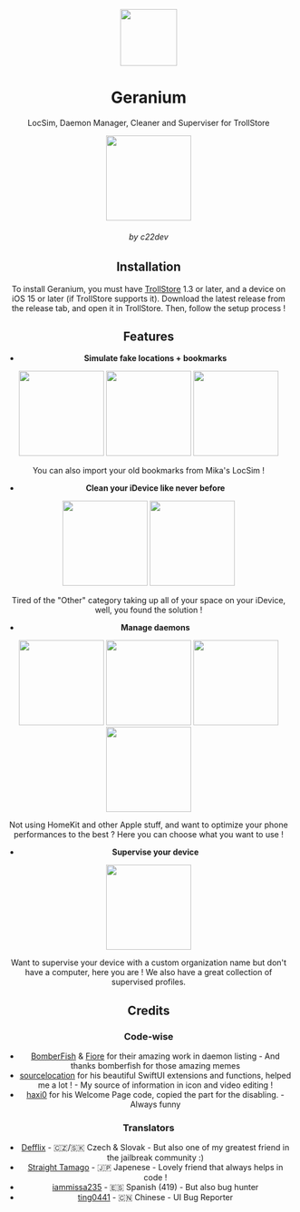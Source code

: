 <center>
  


<div align="center">
   <p>
      <img src="https://github.com/c22dev/Geranium/assets/102235607/0feaa3eb-2c27-4cc0-9fa8-704db9f0a40f" width=100px>
   </p>
   <h1> Geranium </h1>
      <p>LocSim, Daemon Manager, Cleaner and Superviser for TrollStore</p>
      <img src="https://github.com/c22dev/Geranium/assets/102235607/1f0968dc-81bc-45e1-99ce-bdeb17c2a03d" width=150px>
</div>

<h6 align="center"> by c22dev </h6>

## Installation
To install Geranium, you must have [TrollStore](https://github.com/opa334/TrollStore) 1.3 or later, and a device on iOS 15 or later (if TrollStore supports it). Download the latest release from the release tab, and open it in TrollStore. Then, follow the setup process !

## Features
- **Simulate fake locations + bookmarks**
<img src="https://github.com/c22dev/Geranium/assets/102235607/a42ace92-028f-482f-9a66-6c4295a7fcba" width=150px>
<img src="https://github.com/c22dev/Geranium/assets/102235607/c45d3553-1c5b-418b-b836-69d47330d489" width=150px>
<img src="https://github.com/c22dev/Geranium/assets/102235607/bcd7f1bf-e684-4eee-964e-449aeae7f5fa" width=150px>

You can also import your old bookmarks from Mika's LocSim !

- **Clean your iDevice like never before**
<img src="https://github.com/c22dev/Geranium/assets/102235607/6c784124-1e14-4e76-84f6-64f6b6396dc1" width=150px>
<img src="https://github.com/c22dev/Geranium/assets/102235607/a187c43b-38fd-4a91-a7b2-194de9bab67a" width=150px>

Tired of the "Other" category taking up all of your space on your iDevice, well, you found the solution ! 

- **Manage daemons**

<img src="https://github.com/c22dev/Geranium/assets/102235607/7f6ec057-338f-4c02-b794-ea45bc387084" width=150px>
<img src="https://github.com/c22dev/Geranium/assets/102235607/1906e527-06d8-4ad7-acff-47361a44de48" width=150px>
<img src="https://github.com/c22dev/Geranium/assets/102235607/6b85172c-65f1-45c7-bd86-2e45b60560d9" width=150px>
<img src="https://github.com/c22dev/Geranium/assets/102235607/786758cd-9eb6-477b-b1cf-150acf654524" width=150px>

Not using HomeKit and other Apple stuff, and want to optimize your phone performances to the best ? Here you can choose what you want to use !

- **Supervise your device**

<img src="https://github.com/c22dev/Geranium/assets/102235607/415e4de8-b701-4046-914f-38c44671f8da" width=150px>

Want to supervise your device with a custom organization name but don't have a computer, here you are ! We also have a great collection of supervised profiles.

## Credits
### Code-wise
- [BomberFish](https://github.com/bomberfish) & [Fiore](https://github.com/donato-fiore) for their amazing work in daemon listing - And thanks bomberfish for those amazing memes
- [sourcelocation](https://github.com/sourcelocation) for his beautiful SwiftUI extensions and functions, helped me a lot ! - My source of information in icon and video editing !
- [haxi0](https://github.com/haxi0) for his Welcome Page code, copied the part for the disabling. - Always funny
### Translators
- [Defflix](https://twitter.com/Defflix19) - 🇨🇿/🇸🇰 Czech & Slovak - But also one of my greatest friend in the jailbreak community :)
- [Straight Tamago](https://twitter.com/straight_tamago) - 🇯🇵 Japenese - Lovely friend that always helps in code !
- [iammissa235](https://twitter.com/Missauios) - 🇪🇸 Spanish (419) - But also bug hunter
- [ting0441](https://discordapp.com/users/1183594247929208874) - 🇨🇳 Chinese - UI Bug Reporter
